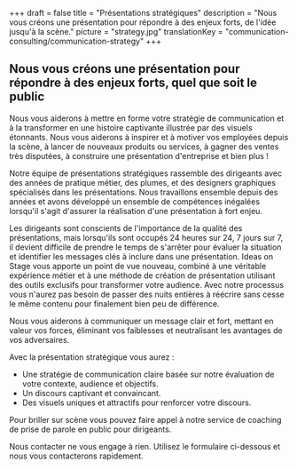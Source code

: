 +++
draft 			= false
title 			= "Présentations stratégiques"
description		= "Nous vous créons une présentation pour répondre à des enjeux forts, de l'idée jusqu'à la scène."
picture			= "strategy.jpg"
translationKey	= "communication-consulting/communication-strategy"
+++

## Nous vous créons une présentation pour répondre à des enjeux forts, quel que soit le public

Nous vous aiderons à mettre en forme votre stratégie de communication et à la transformer en une histoire captivante illustrée par des visuels étonnants. Nous vous aiderons à inspirer et à motiver vos employées depuis la scène, à lancer de nouveaux produits ou services, à gagner des ventes très disputées, à construire une présentation d'entreprise et bien plus !

Notre équipe de présentations stratégiques rassemble des dirigeants avec des années de pratique métier, des plumes, et des designers graphiques spécialisés dans les présentations. Nous travaillons ensemble depuis des années et avons développé un ensemble de compétences inégalées lorsqu'il s'agit d'assurer la réalisation d'une présentation à fort enjeu. 

Les dirigeants sont conscients de l'importance de la qualité des présentations, mais lorsqu'ils sont occupés 24 heures sur 24, 7 jours sur 7, il devient difficile de prendre le temps de s'arrêter pour évaluer la situation et identifier les messages clés à inclure dans une présentation. Ideas on Stage vous apporte un point de vue nouveau, combiné à une véritable expérience métier et à une méthode de création de présentation utilisant des outils exclusifs pour transformer votre audience. Avec notre processus vous n'aurez pas besoin de passer des nuits entières à réécrire sans cesse le même contenu pour finalement bien peu de différence.

Nous vous aiderons à communiquer un message clair et fort, mettant en valeur vos forces, éliminant vos faiblesses et neutralisant les avantages de vos adversaires.

Avec la présentation stratégique vous aurez :

* Une stratégie de communication claire basée sur notre évaluation de votre contexte, audience et objectifs.
* Un discours captivant et convaincant.
* Des visuels uniques et attractifs pour renforcer votre discours. 

Pour briller sur scène vous pouvez faire appel à notre service de coaching de prise de parole en public pour dirigeants. 

Nous contacter ne vous engage à rien. Utilisez le formulaire ci-dessous et nous vous contacterons rapidement.


[pic1]: strategy.jpg